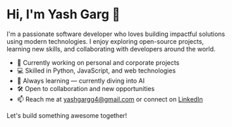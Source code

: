 # Hi, I'm Yash Garg 👋

I'm a passionate software developer who loves building impactful solutions using modern technologies. I enjoy exploring open-source projects, learning new skills, and collaborating with developers around the world.

- 🚀 Currently working on personal and corporate projects
- 💻 Skilled in Python, JavaScript, and web technologies
- 🌱 Always learning — currently diving into AI
- 🛠️ Open to collaboration and new opportunities
- 📫 Reach me at yashgargg4@gmail.com or connect on [LinkedIn](https://www.linkedin.com/in/yashgarg04/)

Let's build something awesome together!

